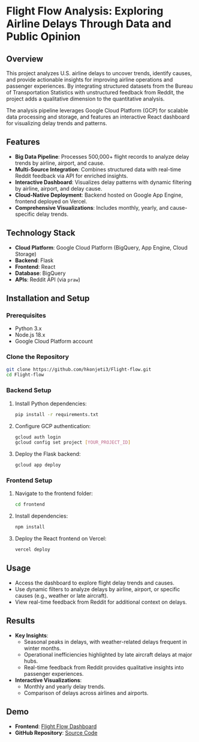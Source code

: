 # Flight Flow Analysis: Exploring Airline Delays Through Data and Public Opinion  

## Overview  
This project analyzes U.S. airline delays to uncover trends, identify causes, and provide actionable insights for improving airline operations and passenger experiences. By integrating structured datasets from the Bureau of Transportation Statistics with unstructured feedback from Reddit, the project adds a qualitative dimension to the quantitative analysis.  

The analysis pipeline leverages Google Cloud Platform (GCP) for scalable data processing and storage, and features an interactive React dashboard for visualizing delay trends and patterns.  

## Features  
- **Big Data Pipeline**: Processes 500,000+ flight records to analyze delay trends by airline, airport, and cause.  
- **Multi-Source Integration**: Combines structured data with real-time Reddit feedback via API for enriched insights.  
- **Interactive Dashboard**: Visualizes delay patterns with dynamic filtering by airline, airport, and delay cause.  
- **Cloud-Native Deployment**: Backend hosted on Google App Engine, frontend deployed on Vercel.  
- **Comprehensive Visualizations**: Includes monthly, yearly, and cause-specific delay trends.  

## Technology Stack  
- **Cloud Platform**: Google Cloud Platform (BigQuery, App Engine, Cloud Storage)  
- **Backend**: Flask  
- **Frontend**: React  
- **Database**: BigQuery  
- **APIs**: Reddit API (via `praw`)  

## Installation and Setup  

### Prerequisites  
- Python 3.x  
- Node.js 18.x  
- Google Cloud Platform account  

### Clone the Repository  
```bash  
git clone https://github.com/hkonjeti3/Flight-flow.git  
cd Flight-flow  
```  

### Backend Setup  
1. Install Python dependencies:  
   ```bash  
   pip install -r requirements.txt  
   ```  
2. Configure GCP authentication:  
   ```bash  
   gcloud auth login  
   gcloud config set project [YOUR_PROJECT_ID]  
   ```  
3. Deploy the Flask backend:  
   ```bash  
   gcloud app deploy  
   ```  

### Frontend Setup  
1. Navigate to the frontend folder:  
   ```bash  
   cd frontend  
   ```  
2. Install dependencies:  
   ```bash  
   npm install  
   ```  
3. Deploy the React frontend on Vercel:  
   ```bash  
   vercel deploy  
   ```  

## Usage  
- Access the dashboard to explore flight delay trends and causes.  
- Use dynamic filters to analyze delays by airline, airport, or specific causes (e.g., weather or late aircraft).  
- View real-time feedback from Reddit for additional context on delays.  

## Results  
- **Key Insights**:  
  - Seasonal peaks in delays, with weather-related delays frequent in winter months.  
  - Operational inefficiencies highlighted by late aircraft delays at major hubs.  
  - Real-time feedback from Reddit provides qualitative insights into passenger experiences.  
- **Interactive Visualizations**:  
  - Monthly and yearly delay trends.  
  - Comparison of delays across airlines and airports.  
 

## Demo  
- **Frontend**: [Flight Flow Dashboard](https://flight-flow.vercel.app/)  
- **GitHub Repository**: [Source Code](https://github.com/hkonjeti3/Flight-flow)  
